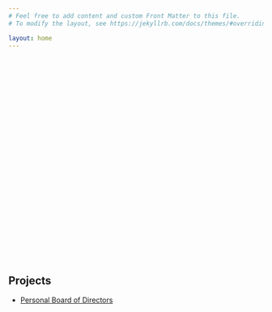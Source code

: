 ```yaml
---
# Feel free to add content and custom Front Matter to this file.
# To modify the layout, see https://jekyllrb.com/docs/themes/#overriding-theme-defaults

layout: home
---
```


<div class="triphappy-widget" style="width:800px; height: 400px; max-width:100%;"><script src="https://www.triphappy.com/widgets/t/1327586.js" type="text/javascript"></script></div>

## Projects
- [Personal Board of Directors](/projects/personal_bod?num-members=3&user-query=Should+I+invade+Westeros%3F&member-name-1=Tyrion+Lannister&member-name-2=Melisandre+%28%22The+Red+Woman%22%29&member-name-3=Jorah+Mormont)

<br>
